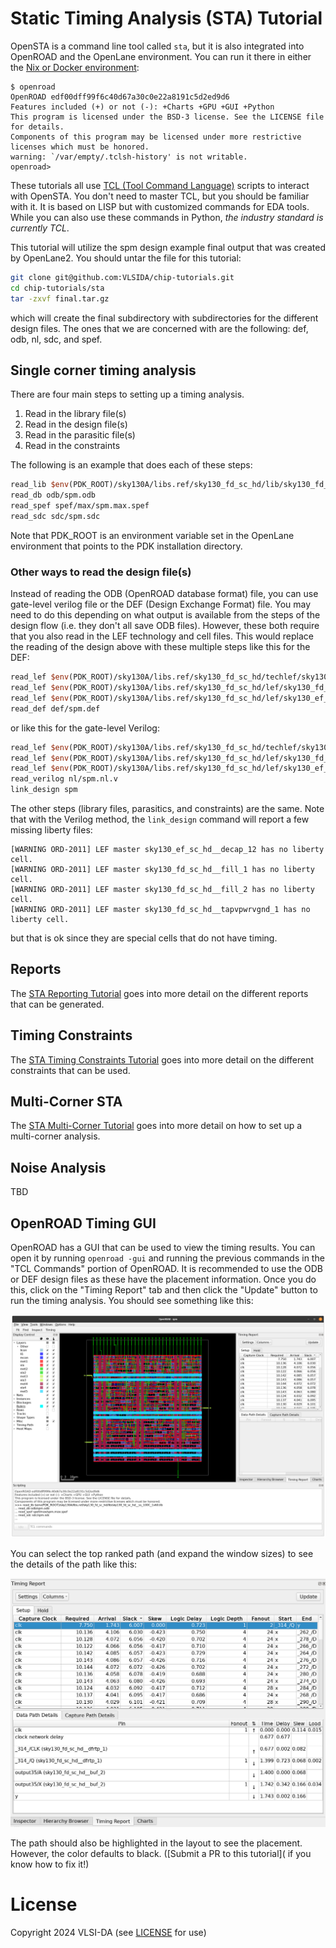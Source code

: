 # Static Timing Analysis (STA) Tutorial

OpenSTA is a command line tool called `sta`, but it is 
also integrated into OpenROAD and the OpenLane environment. You can run it there in either the
[Nix or Docker environment](installation.md):
```
$ openroad
OpenROAD edf00dff99f6c40d67a30c0e22a8191c5d2ed9d6
Features included (+) or not (-): +Charts +GPU +GUI +Python
This program is licensed under the BSD-3 license. See the LICENSE file for details.
Components of this program may be licensed under more restrictive licenses which must be honored.
warning: `/var/empty/.tclsh-history' is not writable.
openroad>
```

These tutorials all use [TCL (Tool Command
Language)](https://www.tcl.tk/man/tcl8.5/tutorial/tcltutorial.html) scripts to
interact with OpenSTA. You don't need to master TCL, but you should be familiar with
it. It is based on LISP but with customized commands for EDA tools. While you can also use
these commands in Python, *the industry standard is currently TCL*. 

This tutorial will utilize the spm design example final output that was created by OpenLane2.
You should untar the file for this tutorial:
```bash
git clone git@github.com:VLSIDA/chip-tutorials.git
cd chip-tutorials/sta
tar -zxvf final.tar.gz
```
which will create the final subdirectory with subdirectories for the different design files.
The ones that we are concerned with are the following: def, odb, nl, sdc, and spef.

## Single corner timing analysis

There are four main steps to setting up a timing analysis. 
1. Read in the library file(s)
1. Read in the design file(s)
1. Read in the parasitic file(s)
1. Read in the constraints 

The following is an example that does each of these steps:
```tcl
read_lib $env(PDK_ROOT)/sky130A/libs.ref/sky130_fd_sc_hd/lib/sky130_fd_sc_hd__ss_100C_1v60.lib
read_db odb/spm.odb 
read_spef spef/max/spm.max.spef
read_sdc sdc/spm.sdc
```
Note that PDK_ROOT is an environment variable set in the OpenLane environment that points to the
PDK installation directory. 

###  Other ways to read the design file(s)

Instead of reading the ODB (OpenROAD database format) file, you can use
gate-level verilog file or the DEF (Design Exchange Format) file. You may need to do this
depending on what output is available from the steps of the design flow (i.e. they don't all save ODB files). However,
these both require that you also read in the LEF technology and cell files. This would replace the
reading of the design above with these multiple steps like this for the DEF:
```tcl
read_lef $env(PDK_ROOT)/sky130A/libs.ref/sky130_fd_sc_hd/techlef/sky130_fd_sc_hd__nom.tlef
read_lef $env(PDK_ROOT)/sky130A/libs.ref/sky130_fd_sc_hd/lef/sky130_fd_sc_hd.lef
read_lef $env(PDK_ROOT)/sky130A/libs.ref/sky130_fd_sc_hd/lef/sky130_ef_sc_hd.lef
read_def def/spm.def
```
or like this for the gate-level Verilog:
```tcl
read_lef $env(PDK_ROOT)/sky130A/libs.ref/sky130_fd_sc_hd/techlef/sky130_fd_sc_hd__nom.tlef
read_lef $env(PDK_ROOT)/sky130A/libs.ref/sky130_fd_sc_hd/lef/sky130_fd_sc_hd.lef
read_lef $env(PDK_ROOT)/sky130A/libs.ref/sky130_fd_sc_hd/lef/sky130_ef_sc_hd.lef
read_verilog nl/spm.nl.v
link_design spm
```
The other steps (library files, parasitics, and constraints) are the same. Note
that with the Verilog method, the `link_design` command will report a few
missing liberty files:
```
[WARNING ORD-2011] LEF master sky130_ef_sc_hd__decap_12 has no liberty cell.
[WARNING ORD-2011] LEF master sky130_fd_sc_hd__fill_1 has no liberty cell.
[WARNING ORD-2011] LEF master sky130_fd_sc_hd__fill_2 has no liberty cell.
[WARNING ORD-2011] LEF master sky130_fd_sc_hd__tapvpwrvgnd_1 has no liberty cell.
```
but that is ok since they are special cells that do not have timing.


## Reports

The [STA Reporting Tutorial](sta-reports.md) goes into more detail on the different reports that can be generated.


## Timing Constraints

The [STA Timing Constraints Tutorial](sta-constraints.md) goes into more detail on the different constraints that can be used.

## Multi-Corner STA

The [STA Multi-Corner Tutorial](sta-mc.md) goes into more detail on how to set up a multi-corner analysis.

## Noise Analysis

TBD

## OpenROAD Timing GUI

OpenROAD has a GUI that can be used to view the timing results. You can open it
by running `openroad -gui` and running the previous commands in the "TCL Commands"
portion of OpenROAD. It is recommended
to use the ODB or DEF design files as these have the placement information. 
Once you do this, click on the "Timing Report" tab and then click the "Update" button
to run the timing analysis. You should see something like this:

![Timing Analysis in OpenROAD](sta/openroad-timing.png)

You can select the top ranked path (and expand the window sizes) to see the details 
of the path like this:

![Timing Path in OpenROAD](sta/openroad-timing-report.png)

The path should also be highlighted in the layout to see the placement. However, the color 
defaults to black. ([Submit a PR to this tutorial]( if you know how to fix it!)



# License

Copyright 2024 VLSI-DA (see [LICENSE](LICENSE) for use)
